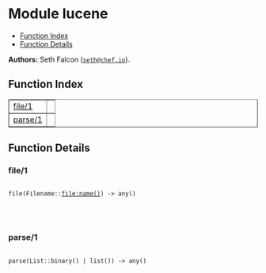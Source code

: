 

# Module lucene #
* [Function Index](#index)
* [Function Details](#functions)

__Authors:__ Seth Falcon ([`seth@chef.io`](mailto:seth@chef.io)).
<a name="index"></a>

## Function Index ##


<table width="100%" border="1" cellspacing="0" cellpadding="2" summary="function index"><tr><td valign="top"><a href="#file-1">file/1</a></td><td></td></tr><tr><td valign="top"><a href="#parse-1">parse/1</a></td><td></td></tr></table>


<a name="functions"></a>

## Function Details ##

<a name="file-1"></a>

### file/1 ###


<pre><code>
file(Filename::<a href="file.md#type-name">file:name()</a>) -&gt; any()
</code></pre>

<br></br>



<a name="parse-1"></a>

### parse/1 ###


<pre><code>
parse(List::binary() | list()) -&gt; any()
</code></pre>

<br></br>



